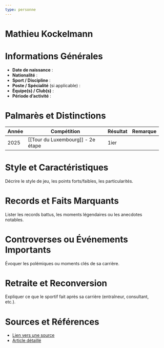 ```yaml
---
type: personne
---
```


# Mathieu Kockelmann

# Informations Générales
- **Date de naissance** :  
- **Nationalité** :  
- **Sport / Discipline** :  
- **Poste / Spécialité** (si applicable) :  
- **Équipe(s) / Club(s)** :  
- **Période d’activité** :  

# Palmarès et Distinctions
| Année | Compétition                       | Résultat | Remarque |
| ----- | --------------------------------- | -------- | -------- |
| 2025  | [[Tour du Luxembourg]] - 2e étape | 1ier     |          |

# Style et Caractéristiques
Décrire le style de jeu, les points forts/faibles, les particularités.

# Records et Faits Marquants
Lister les records battus, les moments légendaires ou les anecdotes notables.

# Controverses ou Événements Importants
Évoquer les polémiques ou moments clés de sa carrière.

# Retraite et Reconversion
Expliquer ce que le sportif fait après sa carrière (entraîneur, consultant, etc.).

# Sources et Références
- [Lien vers une source](#)
- [Article détaillé](#)
